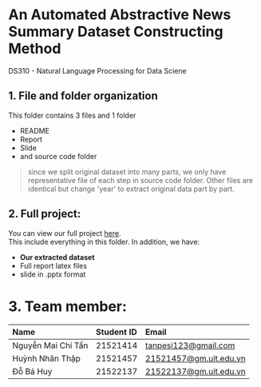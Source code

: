 # An Automated Abstractive News Summary Dataset Constructing Method 
DS310 - Natural Language Processing for Data Sciene 

## 1. File and folder organization
This folder contains 3 files and 1 folder
- README
- Report
- Slide
- and source code folder

> since we split original dataset into many parts, we only have representative file of each step in source code folder. Other files are identical but change 'year' to extract original data part by part.

## 2. Full project:
You can view our full project [here](https://drive.google.com/drive/folders/1mSpafMSHj8uiQzdHuUTROWckeocmMFUN).  
This include everything in this folder. In addition, we have:
- **Our extracted dataset**
- Full report latex files
- slide in .pptx format

# 3. Team member:
| Name | Student ID | Email |
|:---|:---|:---
| Nguyễn Mai Chí Tấn | 21521414 | tanpesi123@gmail.com |
| Huỳnh Nhân Thập | 21521457 | 21521457@gm.uit.edu.vn |
| Đỗ Bá Huy | 21522137 | 21522137@gm.uit.edu.vn |



